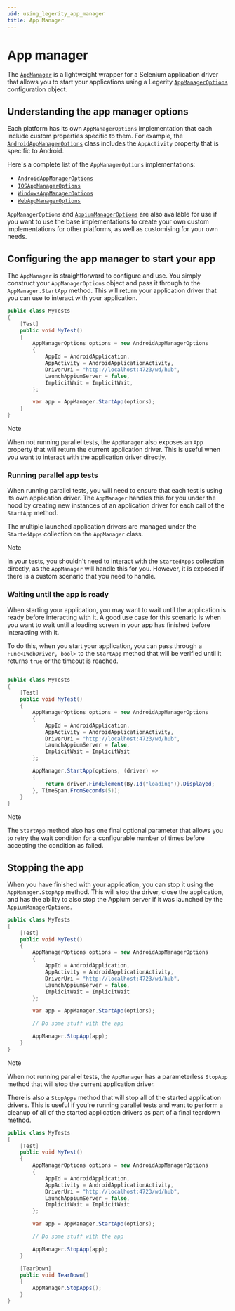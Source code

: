 ```yaml
---
uid: using_legerity_app_manager
title: App Manager
---
```


# App manager

The [`AppManager`](xref:Legerity.AppManager) is a lightweight wrapper for a Selenium application driver that allows you to start your applications using a Legerity [`AppManagerOptions`](xref:Legerity.AppManagerOptions) configuration object.

## Understanding the app manager options

Each platform has its own `AppManagerOptions` implementation that each include custom properties specific to them. For example, the [`AndroidAppManagerOptions`](xref:Legerity.Android.AndroidAppManagerOptions) class includes the `AppActivity` property that is specific to Android.

Here's a complete list of the `AppManagerOptions` implementations:

- [`AndroidAppManagerOptions`](xref:Legerity.Android.AndroidAppManagerOptions)
- [`IOSAppManagerOptions`](xref:Legerity.IOS.IOSAppManagerOptions)
- [`WindowsAppManagerOptions`](xref:Legerity.Windows.WindowsAppManagerOptions)
- [`WebAppManagerOptions`](xref:Legerity.Web.WebAppManagerOptions)

`AppManagerOptions` and [`AppiumManagerOptions`](xref:AppiumManagerOptions) are also available for use if you want to use the base implementations to create your own custom implementations for other platforms, as well as customising for your own needs.

## Configuring the app manager to start your app

The `AppManager` is straightforward to configure and use. You simply construct your `AppManagerOptions` object and pass it through to the `AppManager.StartApp` method. This will return your application driver that you can use to interact with your application.

```csharp
public class MyTests
{
    [Test]
    public void MyTest()
    {
        AppManagerOptions options = new AndroidAppManagerOptions
        {
            AppId = AndroidApplication,
            AppActivity = AndroidApplicationActivity,
            DriverUri = "http://localhost:4723/wd/hub",
            LaunchAppiumServer = false,
            ImplicitWait = ImplicitWait,
        };

        var app = AppManager.StartApp(options);
    }
}
```

> [!NOTE]
> When not running parallel tests, the `AppManager` also exposes an `App` property that will return the current application driver. This is useful when you want to interact with the application driver directly.

### Running parallel app tests

When running parallel tests, you will need to ensure that each test is using its own application driver. The `AppManager` handles this for you under the hood by creating new instances of an application driver for each call of the `StartApp` method.

The multiple launched application drivers are managed under the `StartedApps` collection on the `AppManager` class.  

> [!NOTE]
> In your tests, you shouldn't need to interact with the `StartedApps` collection directly, as the `AppManager` will handle this for you. However, it is exposed if there is a custom scenario that you need to handle.

### Waiting until the app is ready

When starting your application, you may want to wait until the application is ready before interacting with it. A good use case for this scenario is when you want to wait until a loading screen in your app has finished before interacting with it.

To do this, when you start your application, you can pass through a `Func<IWebDriver, bool>` to the `StartApp` method that will be verified until it returns `true` or the timeout is reached.

```csharp

public class MyTests
{
    [Test]
    public void MyTest()
    {
        AppManagerOptions options = new AndroidAppManagerOptions
        {
            AppId = AndroidApplication,
            AppActivity = AndroidApplicationActivity,
            DriverUri = "http://localhost:4723/wd/hub",
            LaunchAppiumServer = false,
            ImplicitWait = ImplicitWait
        };

        AppManager.StartApp(options, (driver) =>
        {
            return driver.FindElement(By.Id("loading")).Displayed;
        }, TimeSpan.FromSeconds(5));
    }
}
```

> [!NOTE]
> The `StartApp` method also has one final optional parameter that allows you to retry the wait condition for a configurable number of times before accepting the condition as failed.

## Stopping the app

When you have finished with your application, you can stop it using the `AppManager.StopApp` method. This will stop the driver, close the application, and has the ability to also stop the Appium server if it was launched by the [`AppiumManagerOptions`](xref:Legerity.AppiumManagerOptions).

```csharp
public class MyTests
{
    [Test]
    public void MyTest()
    {
        AppManagerOptions options = new AndroidAppManagerOptions
        {
            AppId = AndroidApplication,
            AppActivity = AndroidApplicationActivity,
            DriverUri = "http://localhost:4723/wd/hub",
            LaunchAppiumServer = false,
            ImplicitWait = ImplicitWait
        };

        var app = AppManager.StartApp(options);

        // Do some stuff with the app

        AppManager.StopApp(app);
    }
}
```

> [!NOTE]
> When not running parallel tests, the `AppManager` has a parameterless `StopApp` method that will stop the current application driver.

There is also a `StopApps` method that will stop all of the started application drivers. This is useful if you're running parallel tests and want to perform a cleanup of all of the started application drivers as part of a final teardown method.

```csharp
public class MyTests
{
    [Test]
    public void MyTest()
    {
        AppManagerOptions options = new AndroidAppManagerOptions
        {
            AppId = AndroidApplication,
            AppActivity = AndroidApplicationActivity,
            DriverUri = "http://localhost:4723/wd/hub",
            LaunchAppiumServer = false,
            ImplicitWait = ImplicitWait
        };

        var app = AppManager.StartApp(options);

        // Do some stuff with the app

        AppManager.StopApp(app);
    }

    [TearDown]
    public void TearDown()
    {
        AppManager.StopApps();
    }
}
```
